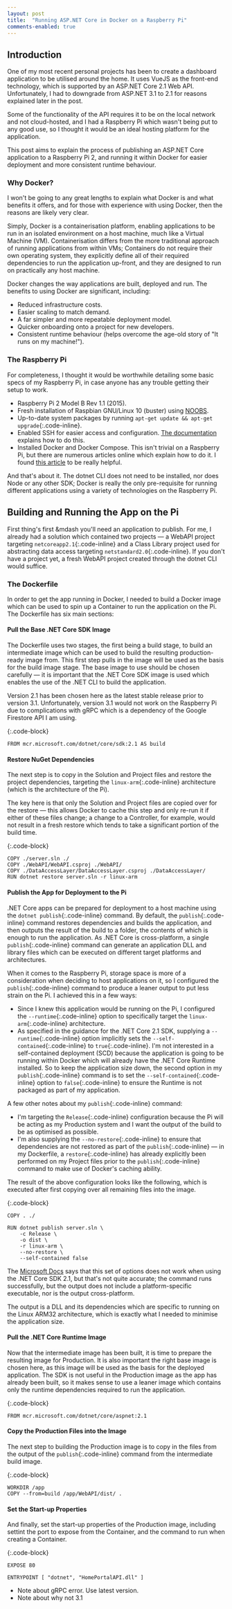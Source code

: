 ```yaml
---
layout: post
title:  "Running ASP.NET Core in Docker on a Raspberry Pi"
comments-enabled: true
---
```


## Introduction

<!-- excerpt-start -->
One of my most recent personal projects has been to create a dashboard application to be utilised around the home. It uses VueJS as the front-end technology, which is supported by an ASP.NET Core 2.1 Web API. Unfortunately, I had to downgrade from ASP.NET 3.1 to 2.1 for reasons explained later in the post.

Some of the functionality of the API requires it to be on the local network and not cloud-hosted, and I had a Raspberry Pi which wasn't being put to any good use, so I thought it would be an ideal hosting platform for the application.

This post aims to explain the process of publishing an ASP.NET Core application to a Raspberry Pi 2, and running it within Docker for easier deployment and more consistent runtime behaviour.
<!-- excerpt-end -->

### Why Docker?

I won't be going to any great lengths to explain what Docker is and what benefits it offers, and for those with experience with using Docker, then the reasons are likely very clear.

Simply, Docker is a containerisation platform, enabling applications to be run in an isolated environment on a host machine, much like a Virtual Machine (VM). Containerisation differs from the more traditional approach of running applications from within VMs; Containers do not require their own operating system, they explicitly define all of their required dependencies to run the application up-front, and they are designed to run on practically any host machine.

Docker changes the way applications are built, deployed and run. The benefits to using Docker are significant, including:
- Reduced infrastructure costs.
- Easier scaling to match demand.
- A far simpler and more repeatable deployment model.
- Quicker onboarding onto a project for new developers.
- Consistent runtime behaviour (helps overcome the age-old story of &quot;It runs on my machine!&quot;).

### The Raspberry Pi

For completeness, I thought it would be worthwhile detailing some basic specs of my Raspberry Pi, in case anyone has any trouble getting their setup to work.

- Raspberry Pi 2 Model B Rev 1.1 (2015).
- Fresh installation of Raspbian GNU/Linux 10 (buster) using [NOOBS][noobs-url].
- Up-to-date system packages by running `apt-get update && apt-get upgrade`{:.code-inline}.
- Enabled SSH for easier access and configuration. [The documentation][enable-ssh-url] explains how to do this.
- Installed Docker and Docker Compose. This isn't trivial on a Raspberry Pi, but there are numerous articles online which explain how to do it. I found [this article][install-docker-article-url] to be really helpful.

And that's about it. The dotnet CLI does not need to be installed, nor does Node or any other SDK; Docker is really the only pre-requisite for running different applications using a variety of technologies on the Raspberry Pi.

## Building and Running the App on the Pi

First thing's first &mdash you'll need an application to publish. For me, I already had a solution which contained two projects &mdash; a WebAPI project targeting `netcoreapp2.1`{:.code-inline} and a Class Library project used for abstracting data access targeting `netstandard2.0`{:.code-inline}. If you don't have a project yet, a fresh WebAPI project created through the dotnet CLI would suffice.

### The Dockerfile

In order to get the app running in Docker, I needed to build a Docker image which can be used to spin up a Container to run the application on the Pi. The Dockerfile has six main sections:

#### Pull the Base .NET Core SDK Image

The Dockerfile uses two stages, the first being a build stage, to build an intermediate image which can be used to build the resulting production-ready image from. This first step pulls in the image will be used as the basis for the build image stage. The base image to use should be chosen carefully &mdash; it is important that the .NET Core SDK image is used which enables the use of the .NET CLI to build the application.

Version 2.1 has been chosen here as the latest stable release prior to version 3.1. Unfortunately, version 3.1 would not work on the Raspberry Pi due to complications with gRPC which is a dependency of the Google Firestore API I am using.

{:.code-block}
```
FROM mcr.microsoft.com/dotnet/core/sdk:2.1 AS build
```

#### Restore NuGet Dependencies

The next step is to copy in the Solution and Project files and restore the project dependencies, targeting the `linux-arm`{:.code-inline} architecture (which is the architecture of the Pi).

The key here is that only the Solution and Project files are copied over for the restore &mdash; this allows Docker to cache this step and only re-run it if either of these files change; a change to a Controller, for example, would not result in a fresh restore which tends to take a significant portion of the build time.

{:.code-block}
```
COPY ./server.sln ./
COPY ./WebAPI/WebAPI.csproj ./WebAPI/
COPY ./DataAccessLayer/DataAccessLayer.csproj ./DataAccessLayer/
RUN dotnet restore server.sln -r linux-arm
```

#### Publish the App for Deployment to the Pi

.NET Core apps can be prepared for deployment to a host machine using the `dotnet publish`{:.code-inline} command. By default, the `publish`{:.code-inline} command restores dependencies and builds the application, and then outputs the result of the build to a folder, the contents of which is enough to run the application. As .NET Core is cross-platform, a single `publish`{:.code-inline} command can generate an application DLL and library files which can be executed on different target platforms and architectures.

When it comes to the Raspberry Pi, storage space is more of a consideration when deciding to host applications on it, so I configured the `publish`{:.code-inline} command to produce a leaner output to put less strain on the Pi. I achieved this in a few ways:

- Since I knew this application would be running on the Pi, I configured the `--runtime`{:.code-inline} option to specifically target the `linux-arm`{:.code-inline} architecture.
- As specified in the guidance for the .NET Core 2.1 SDK, supplying a `--runtime`{:.code-inline} option implicitly sets the `--self-contained`{:.code-inline} to `true`{:.code-inline}. I'm not interested in a self-contained deployment (SCD) because the application is going to be running within Docker which will already have the .NET Core Runtime installed. So to keep the application size down, the second option in my `publish`{:.code-inline} command is to set the `--self-contained`{:.code-inline} option to `false`{:.code-inline} to ensure the Runtime is not packaged as part of my application.

A few other notes about my `publish`{:.code-inline} command:
- I'm targeting the `Release`{:.code-inline} configuration because the Pi will be acting as my Production system and I want the output of the build to be as optimised as possible.
- I'm also supplying the `--no-restore`{:.code-inline} to ensure that dependencies are not restored as part of the `publish`{:.code-inline} &mdash; in my Dockerfile, a `restore`{:.code-inline} has already explicitly been performed on my Project files prior to the `publish`{:.code-inline} command to make use of Docker's caching ability.

The result of the above configuration looks like the following, which is executed after first copying over all remaining files into the image.

{:.code-block}
```
COPY . ./

RUN dotnet publish server.sln \
    -c Release \
    -o dist \
    -r linux-arm \
    --no-restore \
    --self-contained false
```

The [Microsoft Docs][dotnet-publish-2.1-url] says that this set of options does not work when using the .NET Core SDK 2.1, but that's not quite accurate; the command runs successfully, but the output does not include a platform-specific executable, nor is the output cross-platform.

The output is a DLL and its dependencies which are specific to running on the Linux ARM32 architecture, which is exactly what I needed to minimise the application size.

#### Pull the .NET Core Runtime Image

Now that the intermediate image has been built, it is time to prepare the resulting image for Production. It is also important the right base image is chosen here, as this image will be used as the basis for the deployed application. The SDK is not useful in the Production image as the app has already been built, so it makes sense to use a leaner image which contains only the runtime dependencies required to run the application.

{:.code-block}
```
FROM mcr.microsoft.com/dotnet/core/aspnet:2.1
```

#### Copy the Production Files into the Image

The next step to building the Production image is to copy in the files from the output of the `publish`{:.code-inline} command from the intermediate build image.

{:.code-block}
```
WORKDIR /app
COPY --from=build /app/WebAPI/dist/ .
```

#### Set the Start-up Properties

And finally, set the start-up properties of the Production image, including settint the port to expose from the Container, and the command to run when creating a Container.

{:.code-block}
```
EXPOSE 80

ENTRYPOINT [ "dotnet", "HomePortalAPI.dll" ]
```

* Note about gRPC error. Use latest version.
* Note about why not 3.1

[noobs-url]: https://www.raspberrypi.org/downloads/noobs/
[enable-ssh-url]: https://www.raspberrypi.org/documentation/remote-access/ssh/
[install-docker-article-url]: https://dev.to/rohansawant/installing-docker-and-docker-compose-on-the-raspberry-pi-in-5-simple-steps-3mgl
[dotnet-publish-2.1-url]: https://docs.microsoft.com/en-us/dotnet/core/deploying/#examples
